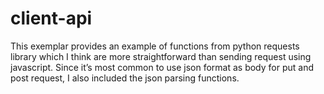 # client-api
This exemplar provides an example of functions from python requests library which I think are more straightforward than sending request using javascript. Since it’s most common to use json format as body for put and post request, I also included the json parsing functions. 
